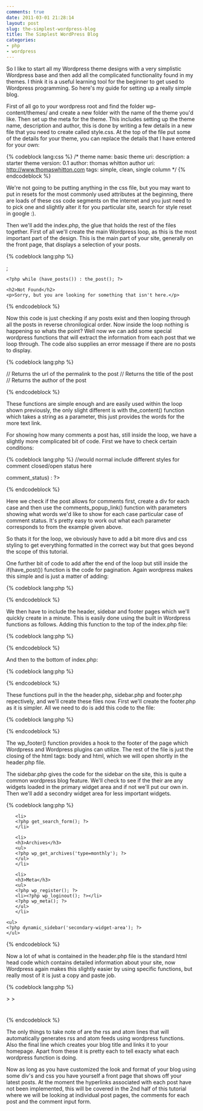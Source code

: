 ```yaml
---
comments: true
date: 2011-03-01 21:28:14
layout: post
slug: the-simplest-wordpress-blog
title: The Simplest WordPress Blog
categories:
- php
- wordpress
---
```


So I like to start all my Wordpress theme designs with a very simplistic Wordpress base and then add all the complicated functionality found in my themes. I think it is a useful learning tool for the beginner to get used to Wordpress programming. So here's my guide for setting up a really simple blog.

<!-- more -->


First of all go to your wordpress root and find the folder wp-content/themes/ and create a new folder with the name of the theme you'd like. Then set up the meta for the theme. This includes setting up the theme name, description and author, this is done by writing a few details in a new file that you need to create called style.css. At the top of the file put some of the details for your theme, you can replace the details that I have entered for your own:

{% codeblock lang:css %}
/*
theme name: basic
theme uri:
description: a starter theme
version: 0.1
author: thomas whitton
author uri: http://www.thomaswhitton.com
tags: simple, clean, single column
*/
{% endcodeblock %}

We're not going to be putting anything in the css file, but you may want to put in resets for the most commonly used attributes at the beginning, there are loads of these css code segments on the internet and you just need to to pick one and slightly alter it for you particular site, search for style reset in google :).

Then we'll add the index.php, the glue that holds the rest of the files together. First of all we'll create the main Wordpress loop, as this is the most important part of the design. This is the main part of your site, generally on the front page, that displays a selection of your posts.

{% codeblock lang:php %}
<?php if (have_posts()) : ?>;
	<?php while (have_posts()) : the_post(); ?>
<?php endwhile; ?>
<?php else : ?>
	<h2>Not Found</h2>
	<p>Sorry, but you are looking for something that isn't here.</p>
<?php endif; ?>
{% endcodeblock %}

Now this code is just checking if any posts exist and then looping through all the posts in reverse chronilogical order. Now inside the loop nothing is happening so whats the point? Well now we can add some special wordpress functions that will extract the information from each post that we loop through. The code also supplies an error message if there are no posts to display.

{% codeblock lang:php %}
<?php the_permalink() ?> // Returns the url of the permalink to the post
<?php the_title(); ?> // Returns the title of the post
<?php the_author(); ?> // Returns the author of the post
<?php // Returns the content of the post ?>
<?php the_content('Read the rest of this entry &raquo;'); ?>
{% endcodeblock %}

These functions are simple enough and are easily used within the loop shown previously, the only slight different is with the_content() function which takes a string as a parameter, this just provides the words for the more text link.

For showing how many comments a post has, still inside the loop, we have a slightly more complicated bit of code. First we have to check certain conditions:

{% codeblock lang:php %}
//would normal include different styles for comment closed/open status here
<?php if ('closed' == $post->comment_status) : ?>
<?php else : ?>
<?php endif; ?>
<?php comments_popup_link('leave a comment',
'1 comment', '% comments', '', 'comments closed'); ?>
{% endcodeblock %}

Here we check if the post allows for comments first, create a div for each case and then use the comments_popup_link() function with parameters showing what words we'd like to show for each case particular case of comment status. It's pretty easy to work out what each parameter corresponds to from the example given above.

So thats it for the loop, we obviously have to add a bit more divs and css styling to get everything formatted in the correct way but that goes beyond the scope of this tutorial.

One further bit of code to add after the end of the loop but still inside the if(have_post()) function is the code for pagination. Again wordpress makes this simple and is just a matter of adding:

{% codeblock lang:php %}
<?php next_posts_link('&laquo; Older') ?>
<?php previous_posts_link('Newer &raquo;') ?>
{% endcodeblock %}

We then have to include the header, sidebar and footer pages which we'll quickly create in a minute. This is easily done using the built in Wordpress functions as follows. Adding this function to the top of the index.php file:

{% codeblock lang:php %}
<?php get_header(); ?>
{% endcodeblock %}

And then to the bottom of index.php:

{% codeblock lang:php %}
<?php get_sidebar(); ?>
<?php get_footer(); ?>
{% endcodeblock %}

These functions pull in the the header.php, sidebar.php and footer.php repectively, and we'll create these files now. First we'll create the footer.php as it is simpler. All we need to do is add this code to the file:

{% codeblock lang:php %}
<?php wp_footer(); ?>
</body>
</html>
{% endcodeblock %}

The wp_footer() function provides a hook to the footer of the page which Wordpress and Wordpress plugins can utilize. The rest of the file is just the closing of the html tags: body and html, which we will open shortly in the header.php file.

The sidebar.php gives the code for the sidebar on the site, this is quite a common wordpress blog feature. We'll check to see if the their are any widgets loaded in the primary widget area and if not we'll put our own in. Then we'll add a secondry widget area for less important widgets.

{% codeblock lang:php %}
<ul>
<?php
if (!dynamic_sidebar('primary-widget-area')) : ?>

	<li>
	<?php get_search_form(); ?>
	</li>

	<li>
	<h3>Archives</h3>
	<ul>
	<?php wp_get_archives('type=monthly'); ?>
	</ul>
	</li>

	<li>
	<h3>Meta</h3>
	<ul>
	<?php wp_register(); ?>
	<li><?php wp_loginout(); ?></li>
	<?php wp_meta(); ?>
	</ul>
	</li>

<?php endif;?>
</ul>

<?php if(is_active_sidebar('secondary-widget-area')) : ?>

	<ul>
	<?php dynamic_sidebar('secondary-widget-area'); ?>
	</ul>

<?php endif; ?>
{% endcodeblock %}

Now a lot of what is contained in the header.php file is the standard html head code which contains detailed information about your site, now Wordpress again makes this slightly easier by using specific functions, but really most of it is just a copy and paste job.

{% codeblock lang:php %}
<!DOCTYPE html PUBLIC "-//W3C//DTD XHTML 1.0 Transitional//EN"
"http://www.w3.org/TR/xhtml1/DTD/xhtml1-transitional.dtd">
<html xmlns="http://www.w3.org/1999/xhtml" <?php language_attributes(); ?>>

<head>
<meta http-equiv="Content-Type" content="
<?php bloginfo('html_type'); ?>; charset=
<?php bloginfo('charset'); ?>" />
<title>
<?php wp_title(':', true, 'right'); ?> <?php bloginfo('name'); ?>
</title>
<link rel="stylesheet" href="
<?php bloginfo('stylesheet_url'); ?>" type="text/css" media="screen" charset="utf-8" />
<link rel="alternate" type="application/rss+xml" title="
<?php bloginfo('name'); ?> RSS Feed" href="
<?php bloginfo('rss2_url'); ?>" />
<link rel="alternate" type="application/atom+xml" title="
<?php bloginfo('name'); ?> Atom Feed" href="
<?php bloginfo('atom_url'); ?>" />
<link rel="pingback" href="
<?php bloginfo('pingback_url'); ?>" />
<?php wp_head(); ?>
</head>

<body <?php body_class(); ?>>

<h1><a href="
<?php echo get_option('home'); ?>/" title="Home">
<?php bloginfo('name');?></a></h1>
{% endcodeblock %}

The only things to take note of are the rss and atom lines that will automatically generates rss and atom feeds using wordpress functions. Also the final line which creates your blog title and links it to your homepage. Apart from these it is pretty each to tell exacty what each wordpress function is doing.

Now as long as you have customized the look and format of your blog using some div's and css you have yourself a front page that shows off your latest posts. At the moment the hyperlinks associated with each post have not been implemented, this will be covered in the 2nd half of this tutorial where we will be looking at individual post pages, the comments for each post and the comment input form.

